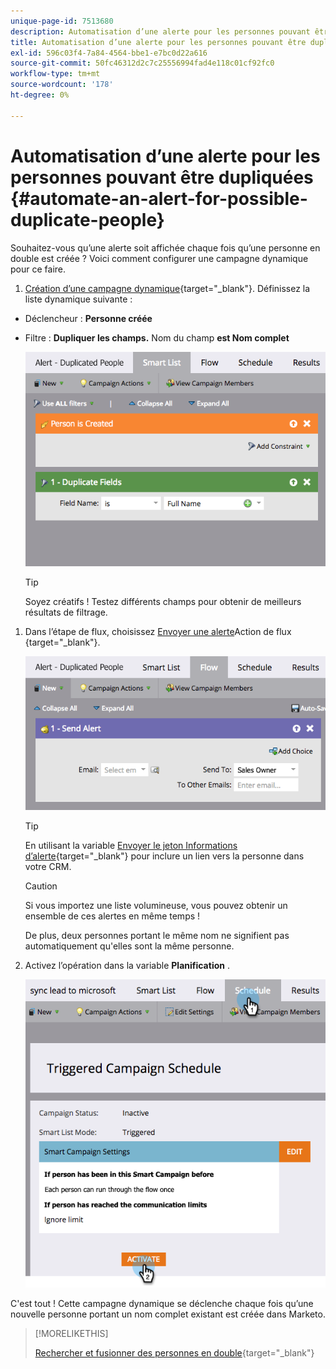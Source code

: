 ```yaml
---
unique-page-id: 7513680
description: Automatisation d’une alerte pour les personnes pouvant être dupliquées - Documents Marketo - Documentation du produit
title: Automatisation d’une alerte pour les personnes pouvant être dupliquées
exl-id: 596c03f4-7a84-4564-bbe1-e7bc0d22a616
source-git-commit: 50fc46312d2c7c25556994fad4e118c01cf92fc0
workflow-type: tm+mt
source-wordcount: '178'
ht-degree: 0%

---
```


# Automatisation d’une alerte pour les personnes pouvant être dupliquées {#automate-an-alert-for-possible-duplicate-people}

Souhaitez-vous qu’une alerte soit affichée chaque fois qu’une personne en double est créée ? Voici comment configurer une campagne dynamique pour ce faire.

1. [Création d’une campagne dynamique](/help/marketo/product-docs/core-marketo-concepts/smart-campaigns/creating-a-smart-campaign/create-a-new-smart-campaign.md){target=&quot;_blank&quot;}. Définissez la liste dynamique suivante :

* Déclencheur : **Personne créée**
* Filtre : **Dupliquer les champs.** Nom du champ **est Nom complet**

   ![](assets/automate-an-alert-1.png)

   >[!TIP]
   >
   >Soyez créatifs ! Testez différents champs pour obtenir de meilleurs résultats de filtrage.

1. Dans l’étape de flux, choisissez [Envoyer une alerte](/help/marketo/product-docs/core-marketo-concepts/smart-campaigns/flow-actions/send-alert.md)Action de flux {target=&quot;_blank&quot;}.

   ![](assets/automate-an-alert-2.png)

   >[!TIP]
   >
   >En utilisant la variable [Envoyer le jeton Informations d’alerte](/help/marketo/product-docs/email-marketing/general/using-tokens/use-the-send-alert-info-token.md){target=&quot;_blank&quot;} pour inclure un lien vers la personne dans votre CRM.

   >[!CAUTION]
   >
   >Si vous importez une liste volumineuse, vous pouvez obtenir un ensemble de ces alertes en même temps !
   >
   >De plus, deux personnes portant le même nom ne signifient pas automatiquement qu&#39;elles sont la même personne.

1. Activez l’opération dans la variable **Planification** .

   ![](assets/automate-an-alert-3.png)

C&#39;est tout ! Cette campagne dynamique se déclenche chaque fois qu’une nouvelle personne portant un nom complet existant est créée dans Marketo.

>[!MORELIKETHIS]
>
>[Rechercher et fusionner des personnes en double](/help/marketo/product-docs/core-marketo-concepts/smart-lists-and-static-lists/managing-people-in-smart-lists/find-and-merge-duplicate-people.md){target=&quot;_blank&quot;}
